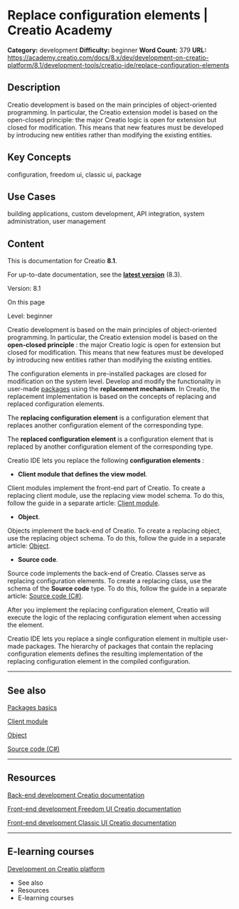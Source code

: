 # Replace configuration elements | Creatio Academy

**Category:** development **Difficulty:** beginner **Word Count:** 379 **URL:**
https://academy.creatio.com/docs/8.x/dev/development-on-creatio-platform/8.1/development-tools/creatio-ide/replace-configuration-elements

## Description

Creatio development is based on the main principles of object-oriented
programming. In particular, the Creatio extension model is based on the
open-closed principle: the major Creatio logic is open for extension but closed
for modification. This means that new features must be developed by introducing
new entities rather than modifying the existing entities.

## Key Concepts

configuration, freedom ui, classic ui, package

## Use Cases

building applications, custom development, API integration, system
administration, user management

## Content

This is documentation for Creatio **8.1**.

For up-to-date documentation, see the
**[latest version](/docs/8.x/dev/development-on-creatio-platform/development-tools/creatio-ide/replace-configuration-elements)**
(8.3).

Version: 8.1

On this page

Level: beginner

Creatio development is based on the main principles of object-oriented
programming. In particular, the Creatio extension model is based on the
**open-closed principle** : the major Creatio logic is open for extension but
closed for modification. This means that new features must be developed by
introducing new entities rather than modifying the existing entities.

The configuration elements in pre-installed packages are closed for modification
on the system level. Develop and modify the functionality in user-made
[packages](https://academy.creatio.com/documents?ver=8.1&id=15121) using the
**replacement mechanism**. In Creatio, the replacement implementation is based
on the concepts of replacing and replaced configuration elements.

The **replacing configuration element** is a configuration element that replaces
another configuration element of the corresponding type.

The **replaced configuration element** is a configuration element that is
replaced by another configuration element of the corresponding type.

Creatio IDE lets you replace the following **configuration elements** :

- **Client module that defines the view model**.

Client modules implement the front-end part of Creatio. To create a replacing
client module, use the replacing view model schema. To do this, follow the guide
in a separate article:
[Client module](https://academy.creatio.com/documents?ver=8.1&id=15106&anchor=title-3028-4).

- **Object**.

Objects implement the back-end of Creatio. To create a replacing object, use the
replacing object schema. To do this, follow the guide in a separate article:
[Object](https://academy.creatio.com/documents?ver=8.1&id=15107&anchor=title-3028-7).

- **Source code**.

Source code implements the back-end of Creatio. Classes serve as replacing
configuration elements. To create a replacing class, use the schema of the
**Source code** type. To do this, follow the guide in a separate article:
[Source code (C#)](https://academy.creatio.com/documents?ver=8.1&id=15108&anchor=title-3028-16).

After you implement the replacing configuration element, Creatio will execute
the logic of the replacing configuration element when accessing the element.

Creatio IDE lets you replace a single configuration element in multiple
user-made packages. The hierarchy of packages that contain the replacing
configuration elements defines the resulting implementation of the replacing
configuration element in the compiled configuration.

---

## See also​

[Packages basics](https://academy.creatio.com/documents?ver=8.1&id=15121)

[Client module](https://academy.creatio.com/documents?ver=8.1&id=15106)

[Object](https://academy.creatio.com/documents?ver=8.1&id=15107)

[Source code (C#)](https://academy.creatio.com/documents?ver=8.1&id=15108)

---

## Resources​

[Back-end development Creatio documentation](https://academy.creatio.com/docs/8.x/dev/development-on-creatio-platform/category/back-end-development)

[Front-end development Freedom UI Creatio documentation](https://academy.creatio.com/docs/8.x/dev/development-on-creatio-platform/category/freedom-ui)

[Front-end development Classic UI Creatio documentation](https://academy.creatio.com/docs/8.x/dev/development-on-creatio-platform/category/classic-ui)

---

## E-learning courses​

[Development on Creatio platform](https://academy.creatio.com/online-courses/development-creatio-platform-0)

- See also
- Resources
- E-learning courses
